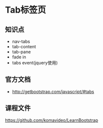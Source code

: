 Tab标签页
========

## 知识点

* nav-tabs
* tab-content
* tab-pane
* fade in 
* tabs event(jquery使用)

## 官方文档

* http://getbootstrap.com/javascript/#tabs

## 课程文件

https://github.com/komavideo/LearnBootstrap